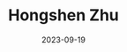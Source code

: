 ---
# Leave the homepage title empty to use the site title
title: Hongshen Zhu
date: 2023-09-19
type: landing


sections:
  - block: about.biography
    id: about
    content:
      title: Biography
      # Choose a user profile to display (a folder name within `content/authors/`)
      username: admin
    design:
      columns: '1'
  - block: markdown
    content:
      title: Research
      text: |-
       ## Publications
       **"Contentious Origins of Authoritarian Social Protection: China's "Threat-driven" Strategy in Redistribution."** *Studies in Comparative International Development*. 2024. [link](uploads/social_security.pdf) [DOI](https://link.springer.com/article/10.1007/s12116-024-09429-z)
       
       **"Applying Insights from China: A Typology for Subnational Comparative Politics."** With Viola Rothschild. *Chinese Political Science Review*. 2024. [link](uploads/zhu_rothschild_typology.pdf) [DOI](https://link.springer.com/article/10.1007/s41111-024-00264-0)

       **"Dual Mandates in Chinese Congresses: Information and Cooptation.”** With Melanie Manion and Viola Rothschild. *Issues and Studies*. 2022. Vol. 58, No. 1: 1-20. [preprint](uploads/dual_mandates.pdf) [DOI](https://doi.org/10.1142/S1013251121500193)

       ## Under Review
     
       **"Crisis and Correction: Do Government Rectification Efforts Restore Citizen Trust After Governance Failure?"** With Melanie Manion and Viola  Rothschild. *Revise and Resubmit* at *Political Behavior*. [link](uploads/zhu_manion_rothschild_crisis.pdf) 

       **"Twisted Tongue: Limits of China's Propaganda during Crises and Policy Changes"** With Tony Zirui Yang. *Revise and Resubmit* at *Political Science Research and Methods*. [link](uploads/yang_zhu_doublespeak.pdf)

       **"Community Policing and Political Participation in Contemporary China."** Presented at APSA Chinese Politics Mini-Conference 2024 With Viola Rothschild. [link](uploads/rothschild_zhu_policing.pdf)

       **"Policy under Conflicting Mandates: Evidence from 1 Billion Cellphones during China's COVID Lockdowns."** Presented at APSA Chinese Politics Mini-Conference 2022 
       
    

       ## Working Paper
       **"How Adaptive Propaganda Works: Evidence from China."** With Xinzhuo Huang and Haibing Yan. Presented at UCSD/Carter Center Young Scholars  Conference

       **"Bureaucrat Selection under Weak State Capacity: Evidence from the Democratic Republic of Congo."** With Dongil Lee, Eric Mvukiyehe,  Christelle Tchoup, and Guo Xu.
    design:
      columns: '1'
  - block: markdown
    content:
      title: Teaching
      text: |-
       ## Instructor
       **Political Economy of Development.** Lingnan University. Fall 2024 

       **Political Economy of Global China.** University of Virginia. Fall 2023 [syllabus](uploads/syllabus_pe_of_global_china.pdf)

       **Chinese Politics.** University of Virginia. Spring 2024 [syllabus](uploads/Syllabus-ChinesePolitics.pdf)
    design:
      columns: '1'
---